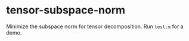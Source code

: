 # tensor-subspace-norm

Minimize the subspace norm for tensor decomposition. Run `test.m` for a demo.
